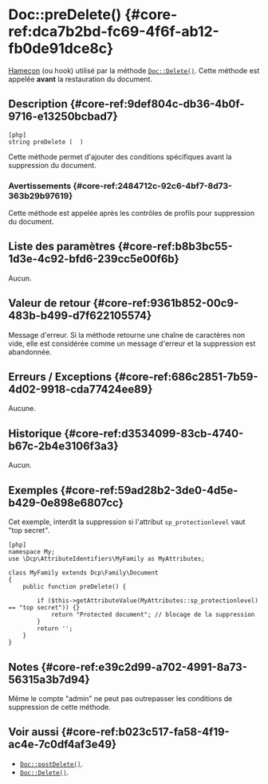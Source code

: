 # Doc::preDelete()  {#core-ref:dca7b2bd-fc69-4f6f-ab12-fb0de91dce8c}
<div class="short-description" markdown="1">  

[Hameçon][hook] (ou hook) utilisé par la méthode [`Doc::Delete()`][Delete].
Cette méthode est appelée **avant** la restauration du document.

</div>

## Description  {#core-ref:9def804c-db36-4b0f-9716-e13250bcbad7}

    [php]
    string preDelete (  )

Cette méthode permet d'ajouter des conditions spécifiques avant la suppression
du document.

### Avertissements  {#core-ref:2484712c-92c6-4bf7-8d73-363b29b97619}

Cette méthode est appelée après les contrôles de profils pour suppression du
document.

## Liste des paramètres  {#core-ref:b8b3bc55-1d3e-4c92-bfd6-239cc5e00f6b}

Aucun.

## Valeur de retour  {#core-ref:9361b852-00c9-483b-b499-d7f622105574}

Message d'erreur. Si la méthode retourne une chaîne de caractères non vide, elle
est considérée comme un message d'erreur et la suppression est abandonnée.

## Erreurs / Exceptions  {#core-ref:686c2851-7b59-4d02-9918-cda77424ee89}

Aucune.

## Historique  {#core-ref:d3534099-83cb-4740-b67c-2b4e3106f3a3}

Aucun.

## Exemples  {#core-ref:59ad28b2-3de0-4d5e-b429-0e898e6807cc}

Cet exemple, interdit la suppression si l'attribut `sp_protectionlevel` vaut
"top secret".

    [php]
    namespace My;
    use \Dcp\AttributeIdentifiers\MyFamily as MyAttributes;
    
    class MyFamily extends Dcp\Family\Document
    {
        public function preDelete() {
            
            if ($this->getAttributeValue(MyAttributes::sp_protectionlevel) == "top secret")) {}
                return "Protected document"; // blocage de la suppression
            }
            return '';
        }
    }

## Notes  {#core-ref:e39c2d99-a702-4991-8a73-56315a3b7d94}

Même le compte "admin" ne peut pas outrepasser les conditions de suppression de
cette méthode.

## Voir aussi  {#core-ref:b023c517-fa58-4f19-ac4e-7c0df4af3e49}

*   [`Doc::postDelete()`][docpostDelete].
*   [`Doc::Delete()`][Delete].

<!-- links -->
[docstore]:         #core-ref:b8540d13-ece6-4e9e-9b72-6a56bca9da12
[docpostcreated]:   #core-ref:b8f80e6b-a374-4bf4-bc76-47290cd69c45 "Hameçon Doc::postCreated()"
[docpoststore]:     #core-ref:99520a31-0aef-4bc6-b20a-114737059d17 "Hameçon Doc::postStore()"
[docprestore]:      #core-ref:3517da95-82fe-4adb-8bc4-ef49ca55edb0 "Hameçon Doc::preStore()"
[docprecreated]:    #core-ref:e85aa9d4-5e62-4a60-9d1c-f60433301747 "Hameçon Doc::preCreated()"
[docprerefresh]:    #core-ref:580d6be1-6b6a-439b-abd7-34b26cfaf2e5 "Hameçon Doc::preRefresh()"
[docpostrefresh]:   #core-ref:9352c534-3691-41e3-b293-599db8e9a4fd "Hameçon Doc::postRefresh()"
[docpreimport]:     #core-ref:adb6ba8b-15c4-42d3-97dc-1da16c2112ae "Hameçon Doc::preImport()"
[docpostimport]:    #core-ref:9de7e922-150a-416b-b846-b6e195bf0921 "Hameçon Doc::postImport()"
[docpostDelete]:   #core-ref:8db8e5e0-b15e-4cfe-a891-66850df15b1e "Hameçon Doc::postDelete()"
[docpreDelete]:    #core-ref:dca7b2bd-fc69-4f6f-ab12-fb0de91dce8c "Hameçon Doc::preDelete()"
[Delete]:         #core-ref:e48b02c7-c684-4f71-a731-ac92064d13ae
[hook]:             http://fr.wikipedia.org/wiki/Hook_(informatique) "Définition de Hook sur wikipedia"